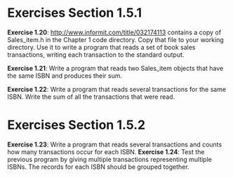 # Exercises Section 1.5.1

**Exercise 1.20**: http://www.informit.com/title/032174113 contains a copy
of Sales_item.h in the Chapter 1 code directory. Copy that file to your
working directory. Use it to write a program that reads a set of book sales
transactions, writing each transaction to the standard output.

**Exercise 1.21**: Write a program that reads two Sales_item objects that
have the same ISBN and produces their sum.

**Exercise 1.22**: Write a program that reads several transactions for the
same ISBN. Write the sum of all the transactions that were read.


# Exercises Section 1.5.2
**Exercise 1.23**: Write a program that reads several transactions and
counts how many transactions occur for each ISBN.
**Exercise 1.24**: Test the previous program by giving multiple transactions
representing multiple ISBNs. The records for each ISBN should be grouped
together.
